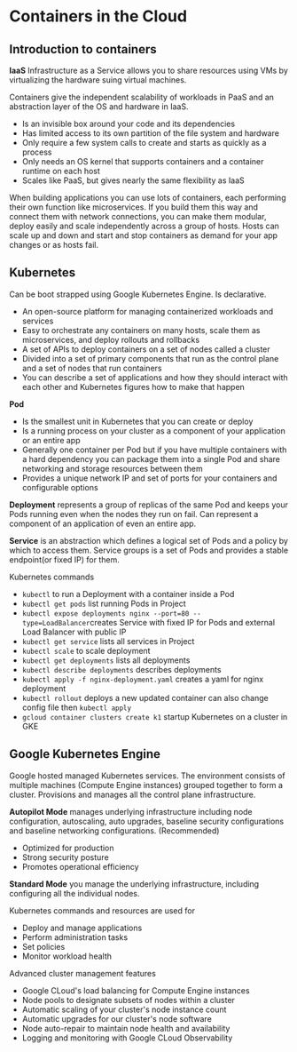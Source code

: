 <h1>Containers in the Cloud</h1>
<h2>Introduction to containers</h2>

**IaaS** Infrastructure as a Service allows you to share resources using VMs by virtualizing the hardware suing virtual machines.

Containers give the independent scalability of workloads in PaaS and an abstraction layer of the OS and hardware in IaaS.
* Is an invisible box around your code and its dependencies
* Has limited access to its own partition of the file system and hardware
* Only require a few system calls to create and starts as quickly as a process
* Only needs an OS kernel that supports containers and a container runtime on each host
* Scales like PaaS, but gives nearly the same flexibility as IaaS

When building applications you can use lots of containers, each performing their own function like microservices. If you build them this way and connect them with network connections, you can make them modular, deploy easily and scale independently across a group of hosts. Hosts can scale up and down and start and stop containers as demand for your app changes or as hosts fail.

<h2>Kubernetes</h2>

Can be boot strapped using Google Kubernetes Engine. Is declarative.

* An open-source platform for managing containerized workloads and services
* Easy to orchestrate any containers on many hosts, scale them as microservices, and deploy rollouts and rollbacks
* A set of APIs to deploy containers on a set of nodes called a cluster
* Divided into a set of primary components that run as the control plane and a set of nodes that run containers
* You can describe a set of applications and how they should interact with each other and Kubernetes figures how to make that happen

**Pod** 
* Is the smallest unit in Kubernetes that you can create or deploy
* Is a running process on your cluster as a component of your application or an entire app
* Generally one container per Pod but  if you have multiple containers with a hard dependency you can package them into a single Pod and share networking and storage resources between them
* Provides a unique network IP and set of ports for your containers and configurable options


**Deployment** represents a group of replicas of the same Pod and keeps your Pods running even when the nodes they run on fail. Can represent a component of an application of even an entire app.


**Service**  is an abstraction which defines a logical set of Pods and a policy by which to access them. Service groups is a set of Pods and provides a stable endpoint(or fixed IP) for them.

Kubernetes commands
* `kubectl` to run a Deployment with a container inside a Pod
* `kubectl get pods` list running Pods in Project
* `kubectl expose deployments nginx --port=80 --type=LoadBalancer`creates Service with fixed IP for Pods and external Load Balancer with public IP
* `kubectl get service` lists all services in Project
* `kubectl scale` to scale deployment
* `kubectl get deployments` lists all deployments
* `kubectl describe deployments` describes deployments
* `kubectl apply -f nginx-deployment.yaml` creates a yaml for nginx deployment
* `kubectl rollout` deploys a new updated container can also change config file then `kubectl apply`
* `gcloud container clusters create k1` startup Kubernetes on a cluster in GKE

<h2>Google Kubernetes Engine</h2>

Google hosted managed Kubernetes services. The environment consists of multiple machines (Compute Engine instances) grouped together to form a cluster. Provisions and manages all the control plane infrastructure.

**Autopilot Mode** manages underlying infrastructure including node configuration, autoscaling, auto upgrades, baseline security configurations and baseline networking configurations. (Recommended) 

* Optimized for production
* Strong security posture
* Promotes operational efficiency

**Standard Mode** you manage the underlying infrastructure, including configuring all the individual nodes.

Kubernetes commands and resources are used for 
* Deploy and manage applications
* Perform administration tasks
* Set policies
* Monitor workload health

Advanced cluster management features
* Google CLoud's load balancing for Compute Engine instances
* Node pools to designate subsets of nodes within a cluster
* Automatic scaling of your cluster's node instance count
* Automatic upgrades for our cluster's node software
* Node auto-repair to maintain node health and availability
* Logging and monitoring with Google CLoud Observability